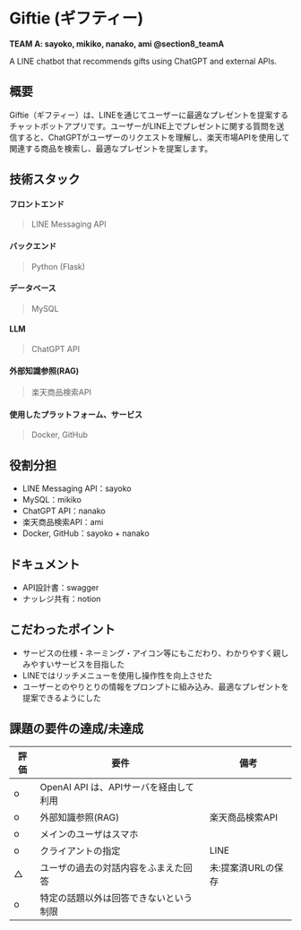 # Giftie (ギフティー)
**TEAM A: sayoko, mikiko, nanako, ami @section8_teamA**

A LINE chatbot that recommends gifts using ChatGPT and external APIs.

## 概要
Giftie（ギフティー）は、LINEを通じてユーザーに最適なプレゼントを提案するチャットボットアプリです。ユーザーがLINE上でプレゼントに関する質問を送信すると、ChatGPTがユーザーのリクエストを理解し、楽天市場APIを使用して関連する商品を検索し、最適なプレゼントを提案します。

## 技術スタック
#### フロントエンド
> LINE Messaging API
#### バックエンド
> Python (Flask)
#### データベース
> MySQL
#### LLM
> ChatGPT API
#### 外部知識参照(RAG)
> 楽天商品検索API
#### 使用したプラットフォーム、サービス
> Docker, GitHub

## 役割分担
- LINE Messaging API：sayoko
- MySQL：mikiko
- ChatGPT API：nanako
- 楽天商品検索API：ami
- Docker, GitHub：sayoko + nanako

## ドキュメント
- API設計書：swagger
- ナッレジ共有：notion

## こだわったポイント
- サービスの仕様・ネーミング・アイコン等にもこだわり、わかりやすく親しみやすいサービスを目指した
- LINEではリッチメニューを使用し操作性を向上させた
- ユーザーとのやりとりの情報をプロンプトに組み込み、最適なプレゼントを提案できるようにした

## 課題の要件の達成/未達成
|評価|要件|備考|
|---|----|---|
| o |OpenAI API は、APIサーバを経由して利用|  |
| o |外部知識参照(RAG)|楽天商品検索API|
| o |メインのユーザはスマホ|  |
| o |クライアントの指定| LINE |
| △ | ユーザの過去の対話内容をふまえた回答|未:提案済URLの保存|
| o |特定の話題以外は回答できないという制限|  |
